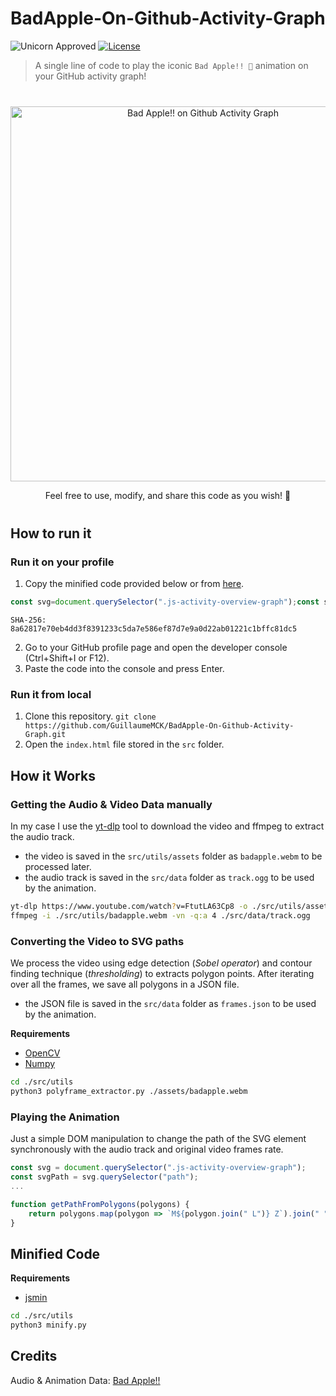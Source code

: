 # BadApple-On-Github-Activity-Graph

![Unicorn Approved](https://img.shields.io/badge/Unicorn-Approved-ff69b4.svg)
[![License](https://img.shields.io/badge/License-MIT-blue.svg)](https://opensource.org/licenses/MIT)

> A single line of code to play the iconic `Bad Apple!! 🍎` animation on your GitHub activity graph!

<div align="center" style="margin: 40px auto">
    <img src="https://raw.githubusercontent.com/GuillaumeMCK/BadApple-On-Github-Activity-Graph/main/" width="600" alt="Bad Apple!! on Github Activity Graph"/>
    <p>Feel free to use, modify, and share this code as you wish! 🚀</p>
</div>

## How to run it

### Run it on your profile

1. Copy the minified code provided below or
   from [here](https://raw.githubusercontent.com/GuillaumeMCK/BadApple-On-Github-Activity-Graph/main/src/badapple.min.js).

```js
const svg=document.querySelector(".js-activity-overview-graph");const svgPath=svg.querySelector("path");const existingEllipses=svg.querySelectorAll("ellipse");const frameDelay=1000/30;let originalSvgData;let frameIndex=0;let animationIntervalId;let animationStarted=false;const develop=false;const framesSrc=develop?"data/frames.json":"https://raw.githubusercontent.com/GuillaumeMCK/BadApple-On-Github-Activity-Graph/main/src/data/frames.json";const audioSrc=develop?"data/track.ogg":"https://raw.githubusercontent.com/GuillaumeMCK/BadApple-On-Github-Activity-Graph/main/src/data/track.ogg";async function fetchAnimationData(){try{if(!fetchAnimationData.cachedData){const response=await fetch(framesSrc);fetchAnimationData.cachedData=await response.json();};return fetchAnimationData.cachedData;}catch(error){console.error("Error reading frames.json:",error);}};async function fetchAudioData(){try{if(!fetchAudioData.cachedData){const response=await fetch(audioSrc);fetchAudioData.cachedData=await response.arrayBuffer();};return fetchAudioData.cachedData;}catch(error){console.error("Error reading track.ogg:",error);}};function getPathFromPolygons(polygons){return polygons.map(polygon=>`M${polygon.join(" L")}Z`).join(" ");};function updateFrame(frame){svgPath.setAttribute("d",getPathFromPolygons(frame.polygons));};function onAnimationFinish(){clearInterval(animationIntervalId);svg.parentNode.replaceChild(originalSvgData.cloneNode(true),svg);console.log("Animation finished!");animationStarted=false;};function playFrames(data){updateFrame(data[frameIndex]);frameIndex=(frameIndex+1)%data.length;if(frameIndex===0){onAnimationFinish();}};function initializeAnimation(){console.log('%c Bad Apple!! 🍎','background: #222; color: white; font-size: 24px; padding: 10px; border-radius: 5px;');if(!originalSvgData){originalSvgData=svg.cloneNode(true);};runAnimation();};async function runAnimation(){const audio=await loadAudio();const animation=await loadAnimation();audio.start();await animation();};async function loadAnimation(){const data=await fetchAnimationData();async function startAnimation(){if(!animationStarted){const transform=svg.querySelector("g").getCTM().inverse();svgPath.setAttribute("transform",`translate(${transform.e},${transform.f})`);svgPath.setAttribute("stroke-width",".5");existingEllipses.forEach(ellipse=>(ellipse.style.display="none"));animationStarted=true;animationIntervalId=setInterval(()=>playFrames(data),frameDelay);}};return startAnimation;};async function loadAudio(gainValue=0.25){try{const audioCtx=new(window.AudioContext||window.webkitAudioContext)();const audioData=await fetchAudioData();const decodedData=await audioCtx.decodeAudioData(audioData);const source=audioCtx.createBufferSource();source.buffer=decodedData;const gainNode=audioCtx.createGain();gainNode.gain.value=gainValue;source.connect(gainNode);gainNode.connect(audioCtx.destination);return source;}catch(error){console.error("Error loading audio:",error);throw error;}};initializeAnimation();
```

`SHA-256: 8a62817e70eb4dd3f8391233c5da7e586ef87d7e9a0d22ab01221c1bffc81dc5`

2. Go to your GitHub profile page and open the developer console (Ctrl+Shift+I or F12).
3. Paste the code into the console and press Enter.

### Run it from local

1. Clone this repository. `git clone https://github.com/GuillaumeMCK/BadApple-On-Github-Activity-Graph.git`
2. Open the `index.html` file stored in the `src` folder.

## How it Works

### Getting the Audio & Video Data manually

In my case I use the [yt-dlp](https://github.com/yt-dlp/yt-dlp) tool to download the video and ffmpeg to extract the
audio track. </br>

- the video is saved in the `src/utils/assets` folder as `badapple.webm` to be processed later.
- the audio track is saved in the `src/data` folder as `track.ogg` to be used by the animation.

```bash
yt-dlp https://www.youtube.com/watch?v=FtutLA63Cp8 -o ./src/utils/assets/badapple.webm
ffmpeg -i ./src/utils/badapple.webm -vn -q:a 4 ./src/data/track.ogg
```

### Converting the Video to SVG paths

We process the video using edge detection (*Sobel operator*) and contour finding technique (*thresholding*)
to extracts polygon points. After iterating over all the frames, we save all polygons in a JSON file.

- the JSON file is saved in the `src/data` folder as `frames.json` to be used by the animation.

**Requirements**

- [OpenCV](https://pypi.org/project/opencv-python/)
- [Numpy](https://pypi.org/project/numpy/)

```bash
cd ./src/utils
python3 polyframe_extractor.py ./assets/badapple.webm 
```

### Playing the Animation

Just a simple DOM manipulation to change the path of the SVG element synchronously with the audio track and
original video frames rate.

```js
const svg = document.querySelector(".js-activity-overview-graph");
const svgPath = svg.querySelector("path");
...

function getPathFromPolygons(polygons) {
    return polygons.map(polygon => `M${polygon.join(" L")} Z`).join(" ");
}
```

## Minified Code

**Requirements**

- [jsmin](https://pypi.org/project/jsmin/)

```bash
cd ./src/utils
python3 minify.py
```

## Credits

Audio & Animation Data: [Bad Apple!!](https://www.youtube.com/watch?v=FtutLA63Cp8)

